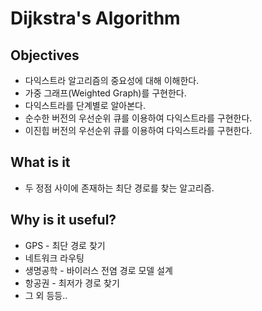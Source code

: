 # Dijkstra's Algorithm

## Objectives

- 다익스트라 알고리즘의 중요성에 대해 이해한다.
- 가중 그래프(Weighted Graph)를 구현한다.
- 다익스트라를 단계별로 알아본다.
- 순수한 버전의 우선순위 큐를 이용하여 다익스트라를 구현한다.
- 이진힙 버전의 우선순위 큐를 이용하여 다익스트라를 구현한다.

## What is it

- 두 정점 사이에 존재하는 최단 경로를 찾는 알고리즘.

## Why is it useful?

- GPS - 최단 경로 찾기
- 네트워크 라우팅
- 생명공학 - 바이러스 전염 경로 모델 설계
- 항공권 - 최저가 경로 찾기
- 그 외 등등..
